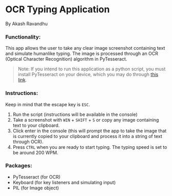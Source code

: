 # OCR Typing Application
By Akash Ravandhu

### Functionality:
This app allows the user to take any clear image screenshot containing text and simulate humanlike typing. The image is processed through an OCR (Optical Character Recognition) algorithm in PyTesseract.

> Note: If you intend to run this application as a python script, you must install PyTesseract on your device, which you may do through [this link](https://github.com/UB-Mannheim/tesseract/releases).

### Instructions:
Keep in mind that the escape key is `ESC`.
1. Run the script (instructions will be available in the console)
2. Take a screenshot with `WIN` + `SHIFT` + `S` or copy any image containing text to your clipboard.
3. Click enter in the console (this will prompt the app to take the image that is currently copied to your clipboard and process it into a string of text through OCR).
4. Press `CTRL` when you are ready to start typing. The typing speed is set to be around 200 WPM.

### Packages:
- PyTesseract (for OCR)
- Keyboard (for key listeners and simulating input)
- PIL (for Image object)
